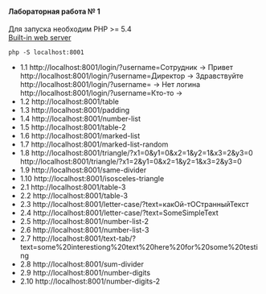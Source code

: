 #### Лабораторная работа № 1

Для запуска необходим PHP >= 5.4 \
[Built-in web server](https://www.php.net/manual/en/features.commandline.webserver.php)

```shell
php -S localhost:8001
```

- 1.1
  http://localhost:8001/login/?username=Сотрудник -> Привет
  http://localhost:8001/login/?username=Директор -> Здравствуйте
  http://localhost:8001/login/?username= -> Нет логина
  http://localhost:8001/login/?username=Кто-то ->
- 1.2
  http://localhost:8001/table
- 1.3
  http://localhost:8001/padding
- 1.4
  http://localhost:8001/number-list
- 1.5
  http://localhost:8001/table-2
- 1.6
  http://localhost:8001/marked-list
- 1.7
  http://localhost:8001/marked-list-random
- 1.8
  http://localhost:8001/triangle/?x1=0&y1=0&x2=1&y2=1&x3=2&y3=0
  http://localhost:8001/triangle/?x1=2&y1=0&x2=1&y2=1&x3=2&y3=0
- 1.9
  http://localhost:8001/same-divider
- 1.10
  http://localhost:8001/isosceles-triangle
- 2.1
  http://localhost:8001/table-3
- 2.2
  http://localhost:8001/table-3
- 2.3
  http://localhost:8001/letter-case/?text=какОй-тОСтранныйТекст
- 2.4
  http://localhost:8001/letter-case/?text=SomeSimpleText
- 2.5
  http://localhost:8001/number-list-2
- 2.6
  http://localhost:8001/number-list-3
- 2.7
  http://localhost:8001/text-tab/?text=some%20interestiong%20text%20here%20for%20some%20testing
- 2.8
  http://localhost:8001/sum-divider
- 2.9
  http://localhost:8001/number-digits
- 2.10
  http://localhost:8001/number-digits-2

